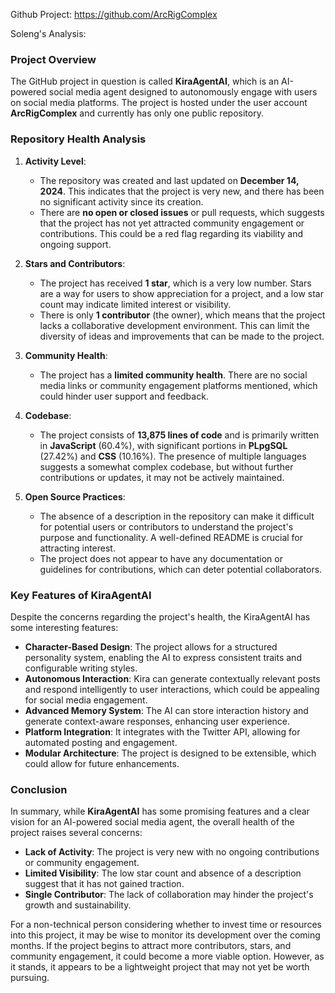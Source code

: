 Github Project: https://github.com/ArcRigComplex

Soleng's Analysis:

### Project Overview

The GitHub project in question is called **KiraAgentAI**, which is an AI-powered social media agent designed to autonomously engage with users on social media platforms. The project is hosted under the user account **ArcRigComplex** and currently has only one public repository. 

### Repository Health Analysis

1. **Activity Level**:
   - The repository was created and last updated on **December 14, 2024**. This indicates that the project is very new, and there has been no significant activity since its creation. 
   - There are **no open or closed issues** or pull requests, which suggests that the project has not yet attracted community engagement or contributions. This could be a red flag regarding its viability and ongoing support.

2. **Stars and Contributors**:
   - The project has received **1 star**, which is a very low number. Stars are a way for users to show appreciation for a project, and a low star count may indicate limited interest or visibility.
   - There is only **1 contributor** (the owner), which means that the project lacks a collaborative development environment. This can limit the diversity of ideas and improvements that can be made to the project.

3. **Community Health**:
   - The project has a **limited community health**. There are no social media links or community engagement platforms mentioned, which could hinder user support and feedback.

4. **Codebase**:
   - The project consists of **13,875 lines of code** and is primarily written in **JavaScript** (60.4%), with significant portions in **PLpgSQL** (27.42%) and **CSS** (10.16%). The presence of multiple languages suggests a somewhat complex codebase, but without further contributions or updates, it may not be actively maintained.

5. **Open Source Practices**:
   - The absence of a description in the repository can make it difficult for potential users or contributors to understand the project's purpose and functionality. A well-defined README is crucial for attracting interest.
   - The project does not appear to have any documentation or guidelines for contributions, which can deter potential collaborators.

### Key Features of KiraAgentAI

Despite the concerns regarding the project's health, the KiraAgentAI has some interesting features:

- **Character-Based Design**: The project allows for a structured personality system, enabling the AI to express consistent traits and configurable writing styles.
- **Autonomous Interaction**: Kira can generate contextually relevant posts and respond intelligently to user interactions, which could be appealing for social media engagement.
- **Advanced Memory System**: The AI can store interaction history and generate context-aware responses, enhancing user experience.
- **Platform Integration**: It integrates with the Twitter API, allowing for automated posting and engagement.
- **Modular Architecture**: The project is designed to be extensible, which could allow for future enhancements.

### Conclusion

In summary, while **KiraAgentAI** has some promising features and a clear vision for an AI-powered social media agent, the overall health of the project raises several concerns:

- **Lack of Activity**: The project is very new with no ongoing contributions or community engagement.
- **Limited Visibility**: The low star count and absence of a description suggest that it has not gained traction.
- **Single Contributor**: The lack of collaboration may hinder the project's growth and sustainability.

For a non-technical person considering whether to invest time or resources into this project, it may be wise to monitor its development over the coming months. If the project begins to attract more contributors, stars, and community engagement, it could become a more viable option. However, as it stands, it appears to be a lightweight project that may not yet be worth pursuing.